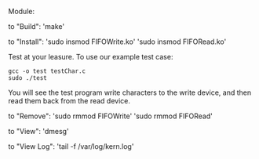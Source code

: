 Module:

to "Build": 'make'

to "Install": 'sudo insmod FIFOWrite.ko'
	      'sudo insmod FIFORead.ko'

Test at your leasure. To use our example test case:
	
	gcc -o test testChar.c
	sudo ./test

You will see the test program write characters to the write device, and then read them back from the read device. 

to "Remove":  'sudo rmmod FIFOWrite'
	      'sudo rmmod FIFORead'

to "View":  'dmesg'

to "View Log": 'tail -f /var/log/kern.log'

